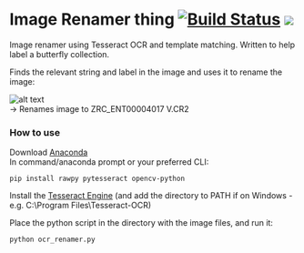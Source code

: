 # Image Renamer thing [![Build Status](https://travis-ci.com/jwpleow/pytesseract_imagerenamer.svg?branch=master)](https://travis-ci.com/jwpleow/pytesseract_imagerenamer)  [![](https://img.shields.io/badge/python-3.6+-blue.svg)](https://www.python.org/download/releases/3.6.0/)


Image renamer using Tesseract OCR and template matching. Written to help label a butterfly collection.

Finds the relevant string and label in the image and uses it to rename the image:  

![alt text](https://github.com/jwpleow/pytesseract_imagerenamer/blob/master/docs/pic.jpg "Example Image")  
-> Renames image to ZRC_ENT00004017 V.CR2  



### How to use
Download [Anaconda](https://www.anaconda.com/distribution/)  
In command/anaconda prompt or your preferred CLI:
```
pip install rawpy pytesseract opencv-python
```
Install the [Tesseract Engine](https://github.com/tesseract-ocr/tesseract/wiki) (and add the directory to PATH if on Windows - e.g. C:\Program Files\Tesseract-OCR)

Place the python script in the directory with the image files, and run it:
```
python ocr_renamer.py
```
